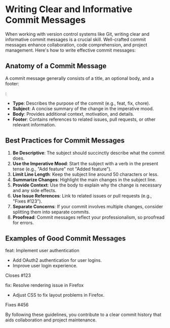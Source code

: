 # Writing Clear and Informative Commit Messages

When working with version control systems like Git, writing clear and informative commit messages is a crucial skill. Well-crafted commit messages enhance collaboration, code comprehension, and project management. Here's how to write effective commit messages:

## Anatomy of a Commit Message

A commit message generally consists of a title, an optional body, and a footer:

<type>: <subject>

<body>

<footer>

- **Type**: Describes the purpose of the commit (e.g., feat, fix, chore).
- **Subject**: A concise summary of the change in the imperative mood.
- **Body**: Provides additional context, motivation, and details.
- **Footer**: Contains references to related issues, pull requests, or other relevant information.

## Best Practices for Commit Messages

1. **Be Descriptive**: The subject should succinctly describe what the commit does.
2. **Use the Imperative Mood**: Start the subject with a verb in the present tense (e.g., "Add feature" not "Added feature").
3. **Limit Line Length**: Keep the subject line around 50 characters or less.
4. **Summarize Changes**: Highlight the main changes in the subject line.
5. **Provide Context**: Use the body to explain why the change is necessary and any side effects.
6. **Use Issue References**: Link to related issues or pull requests (e.g., "Fixes #123").
7. **Separate Concerns**: If your commit involves multiple changes, consider splitting them into separate commits.
8. **Proofread**: Commit messages reflect your professionalism, so proofread for errors.

## Examples of Good Commit Messages

feat: Implement user authentication

- Add OAuth2 authentication for user logins.
- Improve user login experience.

Closes #123

fix: Resolve rendering issue in Firefox

- Adjust CSS to fix layout problems in Firefox.

Fixes #456


By following these guidelines, you contribute to a clear commit history that aids collaboration and project maintenance.
